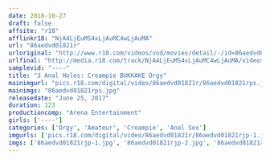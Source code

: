 ```yaml
---
date: 2018-10-27
draft: false
affsite: "r18"
afflinkr18: "NjA4LjEuMS4xLjAuMC4wLjAuMA"
url: "86aedvd01821r"
urloriginal: "http://www.r18.com/videos/vod/movies/detail/-/id=86aedvd01821r"
urlfinal: "http://media.r18.com/track/NjA4LjEuMS4xLjAuMC4wLjAuMA/videos/vod/movies/detail/-/id=86aedvd01821r"
samplevid: "----"
title: "3 Anal Holes: Creampie BUKKAKE Orgy"
mainimgurl: "pics.r18.com/digital/video/86aedvd01821r/86aedvd01821rps.jpg"
mainimgs: "86aedvd01821rps.jpg"
releasedate: "June 25, 2017"
duration: 123
productioncomp: "Arena Entertainment"
girls: ['----']
categories: ['Orgy', 'Amateur', 'Creampie', 'Anal Sex']
imgurls: ['pics.r18.com/digital/video/86aedvd01821r/86aedvd01821rjp-1.jpg', 'pics.r18.com/digital/video/86aedvd01821r/86aedvd01821rjp-2.jpg', 'pics.r18.com/digital/video/86aedvd01821r/86aedvd01821rjp-3.jpg', 'pics.r18.com/digital/video/86aedvd01821r/86aedvd01821rjp-4.jpg', 'pics.r18.com/digital/video/86aedvd01821r/86aedvd01821rjp-5.jpg', 'pics.r18.com/digital/video/86aedvd01821r/86aedvd01821rjp-6.jpg', 'pics.r18.com/digital/video/86aedvd01821r/86aedvd01821rjp-7.jpg', 'pics.r18.com/digital/video/86aedvd01821r/86aedvd01821rjp-8.jpg', 'pics.r18.com/digital/video/86aedvd01821r/86aedvd01821rjp-9.jpg', 'pics.r18.com/digital/video/86aedvd01821r/86aedvd01821rjp-10.jpg', 'pics.r18.com/digital/video/86aedvd01821r/86aedvd01821rjp-11.jpg', 'pics.r18.com/digital/video/86aedvd01821r/86aedvd01821rjp-12.jpg', 'pics.r18.com/digital/video/86aedvd01821r/86aedvd01821rjp-13.jpg', 'pics.r18.com/digital/video/86aedvd01821r/86aedvd01821rjp-14.jpg', 'pics.r18.com/digital/video/86aedvd01821r/86aedvd01821rjp-15.jpg', 'pics.r18.com/digital/video/86aedvd01821r/86aedvd01821rjp-16.jpg', 'pics.r18.com/digital/video/86aedvd01821r/86aedvd01821rjp-17.jpg', 'pics.r18.com/digital/video/86aedvd01821r/86aedvd01821rjp-18.jpg', 'pics.r18.com/digital/video/86aedvd01821r/86aedvd01821rjp-19.jpg', 'pics.r18.com/digital/video/86aedvd01821r/86aedvd01821rjp-20.jpg']
imgs: ['86aedvd01821rjp-1.jpg', '86aedvd01821rjp-2.jpg', '86aedvd01821rjp-3.jpg', '86aedvd01821rjp-4.jpg', '86aedvd01821rjp-5.jpg', '86aedvd01821rjp-6.jpg', '86aedvd01821rjp-7.jpg', '86aedvd01821rjp-8.jpg', '86aedvd01821rjp-9.jpg', '86aedvd01821rjp-10.jpg', '86aedvd01821rjp-11.jpg', '86aedvd01821rjp-12.jpg', '86aedvd01821rjp-13.jpg', '86aedvd01821rjp-14.jpg', '86aedvd01821rjp-15.jpg', '86aedvd01821rjp-16.jpg', '86aedvd01821rjp-17.jpg', '86aedvd01821rjp-18.jpg', '86aedvd01821rjp-19.jpg', '86aedvd01821rjp-20.jpg']
---
```

